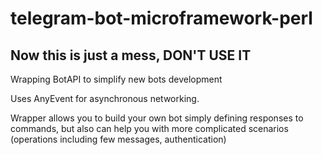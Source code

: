# telegram-bot-microframework-perl

## Now this is just a mess, DON'T USE IT

Wrapping BotAPI to simplify new bots development

Uses AnyEvent for asynchronous networking.

Wrapper allows you to build your own bot simply defining responses to commands,
but also can help you with more complicated scenarios (operations including few messages, authentication)
